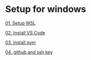 # Setup for windows

[01. Setup WSL](./01.%20Setup%20WSL)

[02. Install VS Code](./02.%20Install%20VS%20Code)

[03. Install nvm](./03.%20Install%20nvm)

[04. github and ssh key](./04.%20github%20and%20ssh%20key)

